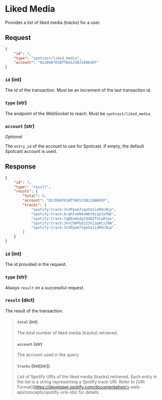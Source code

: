 # Liked Media

Provides a list of liked media (tracks) for a user.

## Request

```json
{
    "id": 7,
    "type": "spotcast/liked_media",
    "account": "01JDG07KSBTYWZGJSBJ1EW6XEF"
}
```
### `id` (int)

The id of the transaction. Must be an increment of the last transaction id.

### `type` (str)

The endpoint of the WebSocket to reach. Must be `spotcast/liked_media`.

### `account` (str)

*Optional*

The `entry_id` of the account to use for Spotcast. If empty, the default Spotcast account is used.

## Response
```json
{
    "id": 7,
    "type": "result",
    "result": {
        "total": 5,
        "account": "01JDG07KSBTYWZGJSBJ1EW6XEF",
        "tracks": [
            "spotify:track:3n3Ppam7vgaVa1iaRUc9Lp",
            "spotify:track:6rqhFxbN4uN6t6z2p3xPQK",
            "spotify:track:7gBEnASdyC9XBZf51a0tpn",
            "spotify:track:3nYCh0PbdJ23V2Jp0CzJ8N",
            "spotify:track:3n3Ppam7vgaVa1iaRUc9Lp"
        ]
    }
}
```

### `id` (int)

The id provided in the request.

### `type` (str)

Always `result` on a successful request.

### `result` (dict)

The result of the transaction.

> #### `total` (int)
> 
> The total number of liked media (tracks) retrieved.
>
> #### `account` (str)
> 
> The account used in the query.
> 
> #### `tracks` (list[str])
> 
> List of Spotify URIs of the liked media (tracks) retrieved. Each entry in the list is a string representing a Spotify track URI. Refer to [URI Format](https://developer.spotify.com/documentation/> web-api/concepts/spotify-uris-ids) for details.
